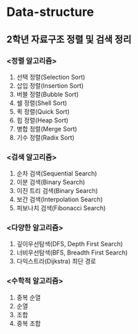 # Data-structure
## 2학년 자료구조 정렬 및 검색 정리

### <정렬 알고리즘>
1. 선택 정렬(Selection Sort)
2. 삽입 정렬(Insertion Sort)
3. 버블 정렬(Bubble Sort)
4. 쉘 정렬(Shell Sort)
5. 퀵 정렬(Quick Sort)
6. 힙 정렬(Heap Sort)
7. 병합 정렬(Merge Sort)
8. 기수 정렬(Radix Sort)

### <검색 알고리즘>
1. 순차 검색(Sequential Search)
2. 이분 검색(Binary Search)
3. 이진 트리 검색(Binary Search)
4. 보간 검색(Interpolation Search)
5. 피보나치 검색(Fibonacci Search)

### <다양한 알고리즘>
1. 깊이우선탐색(DFS, Depth First Search)
2. 너비우선탐색(BFS, Breadth First Search)
3. 다익스트라(Dijkstra) 최단 경로

### <수학적 알고리즘>
1. 중복 순열
2. 순열
3. 조합
4. 중복 조합
